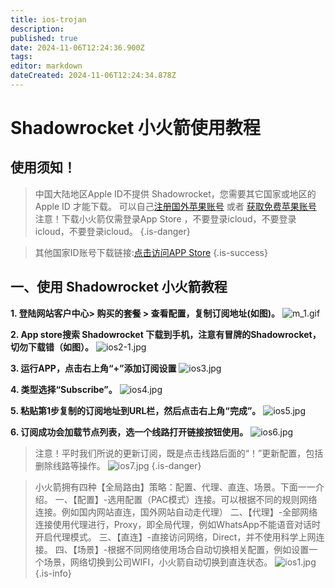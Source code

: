 ```yaml
---
title: ios-trojan
description: 
published: true
date: 2024-11-06T12:24:36.900Z
tags: 
editor: markdown
dateCreated: 2024-11-06T12:24:34.878Z
---
```


# Shadowrocket 小火箭使用教程
## 使用须知！


> 中国大陆地区Apple ID不提供 Shadowrocket，您需要其它国家或地区的 Apple ID 才能下载。
可以自己[注册国外苹果账号](/zh/AppleID) 或者 [获取免费苹果账号](https://captcha.helpsme.org/)
注意！下载小火箭仅需登录App Store ，不要登录icloud，不要登录icloud，不要登录icloud。
{.is-danger}

> 其他国家ID账号下载链接:[点击访问APP Store](https://itunes.apple.com/app/shadowrocket/id932747118?mt=8)
{.is-success}


## 一、使用 Shadowrocket 小火箭教程
**1. 登陆网站客户中心> 购买的套餐 > 查看配置，复制订阅地址(如图)。**
![m_1.gif](/images/trojan-img/m_1.gif)

**2. App store搜索 Shadowrocket 下载到手机，注意有冒牌的Shadowrocket，切勿下载错（如图）。**
![ios2-1.jpg](/images/trojan-img/ios2-1.jpg)

**3. 运行APP，点击右上角“+”添加订阅设置**
![ios3.jpg](/images/trojan-img/ios3.jpg)

**4. 类型选择“Subscribe”。**
![ios4.jpg](/images/trojan-img/ios4.jpg)

**5. 粘贴第1步复制的订阅地址到URL栏，然后点击右上角“完成”。**
![ios5.jpg](/images/trojan-img/ios5.jpg)

**6. 订阅成功会加载节点列表，选一个线路打开链接按钮使用。**
![ios6.jpg](/images/trojan-img/ios6.jpg)

> 注意！平时我们所说的更新订阅，既是点击线路后面的“！”更新配置，包括删除线路等操作。
![ios7.jpg](/images/trojan-img/ios7.jpg)
{.is-danger}



> 小火箭拥有四种【全局路由】策略：配置、代理、直连、场景。下面一一介绍。
一、【配置】-选用配置（PAC模式）连接。可以根据不同的规则网络连接。例如国内网站直连，国外网站自动走代理）
二、【代理】-全部网络连接使用代理进行，Proxy，即全局代理，例如WhatsApp不能语音对话时开启代理模式。
三、【直连】-直接访问网络，Direct，并不使用科学上网连接。
四、【场景】-根据不同网络使用场合自动切换相关配置，例如设置一个场景，网络切换到公司WIFI，小火箭自动切换到直连状态。
![ios1.jpg](/images/trojan-img/ios1.jpg)
{.is-info}


